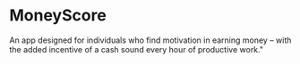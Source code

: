 # MoneyScore
An app designed for individuals who find motivation in earning money – with the added incentive of a cash sound every hour of productive work."

